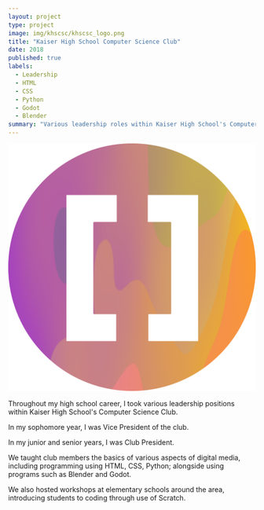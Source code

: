 ```yaml
---
layout: project
type: project
image: img/khscsc/khscsc_logo.png
title: "Kaiser High School Computer Science Club"
date: 2018
published: true
labels:
  - Leadership
  - HTML
  - CSS
  - Python
  - Godot
  - Blender
summary: "Various leadership roles within Kaiser High School's Computer Science Club"
---
```


<img class="img-fluid" src="../img/khscsc/khscsc_logo.png">

Throughout my high school career, I took various leadership positions within Kaiser High School's Computer Science Club.

In my sophomore year, I was Vice President of the club.

In my junior and senior years, I was Club President.

We taught club members the basics of various aspects of digital media, including programming using HTML, CSS, Python; alongside using programs such as Blender and Godot.

We also hosted workshops at elementary schools around the area, introducing students to coding through use of Scratch.

